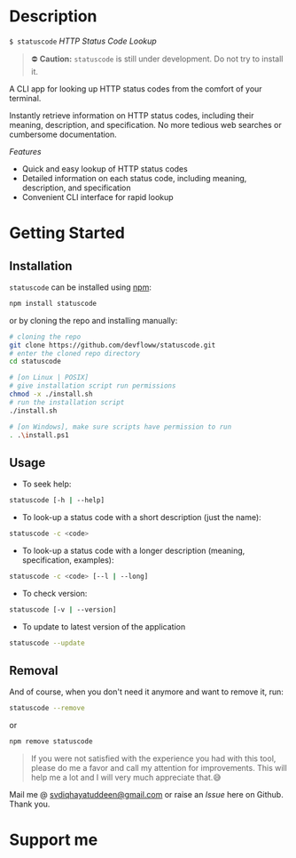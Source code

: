 # Description
`$ statuscode` _HTTP Status Code Lookup_

> ⛔
__Caution:__ `statuscode` is still under development. Do not try to install it.

A CLI app for looking up HTTP status codes from the comfort of your terminal.

Instantly retrieve information on HTTP status codes, including their meaning, description, and specification. No more tedious web searches or cumbersome documentation.

*Features*

- Quick and easy lookup of HTTP status codes
- Detailed information on each status code, including meaning, description, and specification
- Convenient CLI interface for rapid lookup

# Getting Started
## Installation
`statuscode` can be installed using [npm](https://npmjs.com):
```bash
npm install statuscode
```
or by cloning the repo and installing manually:
```bash
# cloning the repo
git clone https://github.com/devfloww/statuscode.git
# enter the cloned repo directory
cd statuscode

# [on Linux | POSIX]
# give installation script run permissions 
chmod -x ./install.sh
# run the installation script
./install.sh

# [on Windows], make sure scripts have permission to run
. .\install.ps1
```
## Usage
- To seek help:
```bash
statuscode [-h | --help]
```
- To look-up a status code with a short description (just the name):
```bash
statuscode -c <code>
```
- To look-up a status code with a longer description (meaning, specification, examples): 
```bash
statuscode -c <code> [--l | --long]
```
- To check version:
```bash
statuscode [-v | --version]
```
- To update to latest version of the application
```bash
statuscode --update 
```
## Removal 
And of course, when you don't need it anymore and want to remove it, run:
```bash
statuscode --remove
```
or 
```bash
npm remove statuscode
```
> If you were not satisfied with the experience you had with this tool, please do me a favor and call my attention for improvements. This will help me a lot and I will very much appreciate that.😅

Mail me @ [svdiqhayatuddeen@gmail.com](mailto:svdiqhayatuddeen@gmail.com) or raise an _Issue_ here on Github. Thank you.

# Support me
